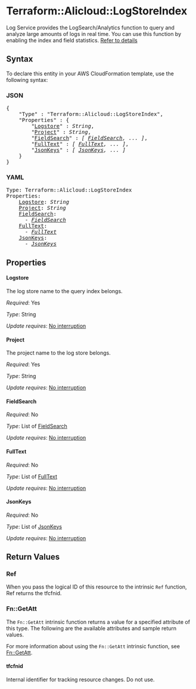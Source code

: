 # Terraform::Alicloud::LogStoreIndex

Log Service provides the LogSearch/Analytics function to query and analyze large amounts of logs in real time.
You can use this function by enabling the index and field statistics. [Refer to details](https://www.alibabacloud.com/help/doc-detail/43772.htm)

## Syntax

To declare this entity in your AWS CloudFormation template, use the following syntax:

### JSON

<pre>
{
    "Type" : "Terraform::Alicloud::LogStoreIndex",
    "Properties" : {
        "<a href="#logstore" title="Logstore">Logstore</a>" : <i>String</i>,
        "<a href="#project" title="Project">Project</a>" : <i>String</i>,
        "<a href="#fieldsearch" title="FieldSearch">FieldSearch</a>" : <i>[ <a href="fieldsearch.md">FieldSearch</a>, ... ]</i>,
        "<a href="#fulltext" title="FullText">FullText</a>" : <i>[ <a href="fulltext.md">FullText</a>, ... ]</i>,
        "<a href="#jsonkeys" title="JsonKeys">JsonKeys</a>" : <i>[ <a href="jsonkeys.md">JsonKeys</a>, ... ]</i>
    }
}
</pre>

### YAML

<pre>
Type: Terraform::Alicloud::LogStoreIndex
Properties:
    <a href="#logstore" title="Logstore">Logstore</a>: <i>String</i>
    <a href="#project" title="Project">Project</a>: <i>String</i>
    <a href="#fieldsearch" title="FieldSearch">FieldSearch</a>: <i>
      - <a href="fieldsearch.md">FieldSearch</a></i>
    <a href="#fulltext" title="FullText">FullText</a>: <i>
      - <a href="fulltext.md">FullText</a></i>
    <a href="#jsonkeys" title="JsonKeys">JsonKeys</a>: <i>
      - <a href="jsonkeys.md">JsonKeys</a></i>
</pre>

## Properties

#### Logstore

The log store name to the query index belongs.

_Required_: Yes

_Type_: String

_Update requires_: [No interruption](https://docs.aws.amazon.com/AWSCloudFormation/latest/UserGuide/using-cfn-updating-stacks-update-behaviors.html#update-no-interrupt)

#### Project

The project name to the log store belongs.

_Required_: Yes

_Type_: String

_Update requires_: [No interruption](https://docs.aws.amazon.com/AWSCloudFormation/latest/UserGuide/using-cfn-updating-stacks-update-behaviors.html#update-no-interrupt)

#### FieldSearch

_Required_: No

_Type_: List of <a href="fieldsearch.md">FieldSearch</a>

_Update requires_: [No interruption](https://docs.aws.amazon.com/AWSCloudFormation/latest/UserGuide/using-cfn-updating-stacks-update-behaviors.html#update-no-interrupt)

#### FullText

_Required_: No

_Type_: List of <a href="fulltext.md">FullText</a>

_Update requires_: [No interruption](https://docs.aws.amazon.com/AWSCloudFormation/latest/UserGuide/using-cfn-updating-stacks-update-behaviors.html#update-no-interrupt)

#### JsonKeys

_Required_: No

_Type_: List of <a href="jsonkeys.md">JsonKeys</a>

_Update requires_: [No interruption](https://docs.aws.amazon.com/AWSCloudFormation/latest/UserGuide/using-cfn-updating-stacks-update-behaviors.html#update-no-interrupt)

## Return Values

### Ref

When you pass the logical ID of this resource to the intrinsic `Ref` function, Ref returns the tfcfnid.

### Fn::GetAtt

The `Fn::GetAtt` intrinsic function returns a value for a specified attribute of this type. The following are the available attributes and sample return values.

For more information about using the `Fn::GetAtt` intrinsic function, see [Fn::GetAtt](https://docs.aws.amazon.com/AWSCloudFormation/latest/UserGuide/intrinsic-function-reference-getatt.html).

#### tfcfnid

Internal identifier for tracking resource changes. Do not use.

